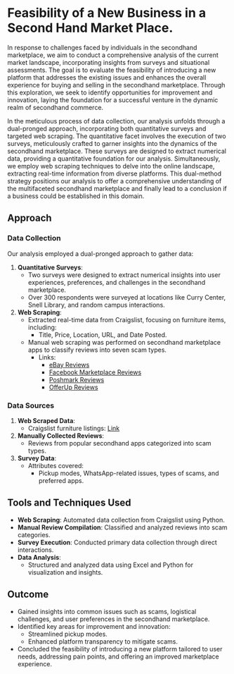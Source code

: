 # Feasibility of a New Business in a Second Hand Market Place.
In response to challenges faced by individuals in the secondhand marketplace, 
we aim to conduct a comprehensive analysis of the current market landscape, incorporating insights from surveys and situational assessments. 
The goal is to evaluate the feasibility of introducing a new platform that addresses the existing issues and enhances the overall experience for buying and selling in the secondhand marketplace. 
Through this exploration, we seek to identify opportunities for improvement and innovation, laying the foundation for a successful venture in the dynamic realm of secondhand commerce.

In the meticulous process of data collection, our analysis unfolds through a dual-pronged approach, incorporating both quantitative surveys and targeted web scraping.
The quantitative facet involves the execution of two surveys, meticulously crafted to garner insights into the dynamics of the secondhand marketplace. 
These surveys are designed to extract numerical data, providing a quantitative foundation for our analysis.
Simultaneously, we employ web scraping techniques to delve into the online landscape, extracting real-time information from diverse platforms. 
This dual-method strategy positions our analysis to offer a comprehensive understanding of the multifaceted secondhand marketplace and finally lead to a conclusion if a business could be established in this domain.


## Approach
### **Data Collection**
Our analysis employed a dual-pronged approach to gather data:
1. **Quantitative Surveys**:
   - Two surveys were designed to extract numerical insights into user experiences, preferences, and challenges in the secondhand marketplace.
   - Over 300 respondents were surveyed at locations like Curry Center, Snell Library, and random campus interactions.
2. **Web Scraping**:
   - Extracted real-time data from Craigslist, focusing on furniture items, including:
     - Title, Price, Location, URL, and Date Posted.
   - Manual web scraping was performed on secondhand marketplace apps to classify reviews into seven scam types.
     - Links:
       - [eBay Reviews](https://ebay.pissedconsumer.com/review.html#reviews)
       - [Facebook Marketplace Reviews](https://facebook-marketplace.pissedconsumer.com/review.html)
       - [Poshmark Reviews](https://poshmark.pissedconsumer.com/review.html)
       - [OfferUp Reviews](https://offerup.pissedconsumer.com/review.html)

### **Data Sources**
1. **Web Scraped Data**:
   - Craigslist furniture listings: [Link](https://boston.craigslist.org/search/fua#search=1~gallery~0~0)
2. **Manually Collected Reviews**:
   - Reviews from popular secondhand apps categorized into scam types.
3. **Survey Data**:
   - Attributes covered:
     - Pickup modes, WhatsApp-related issues, types of scams, and preferred apps.

## Tools and Techniques Used
- **Web Scraping**: Automated data collection from Craigslist using Python.
- **Manual Review Compilation**: Classified and analyzed reviews into scam categories.
- **Survey Execution**: Conducted primary data collection through direct interactions.
- **Data Analysis**:
   - Structured and analyzed data using Excel and Python for visualization and insights.

## Outcome
- Gained insights into common issues such as scams, logistical challenges, and user preferences in the secondhand marketplace.
- Identified key areas for improvement and innovation:
  - Streamlined pickup modes.
  - Enhanced platform transparency to mitigate scams.
- Concluded the feasibility of introducing a new platform tailored to user needs, addressing pain points, and offering an improved marketplace experience.
